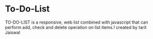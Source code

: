 # To-Do-List
TO-DO-LIST is a responsive, web list combined with javascript that can perform add, check and delete operation on list items.!
created by tarit Jaiswal 
